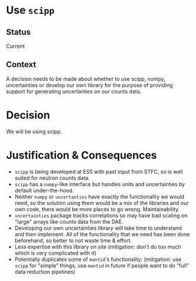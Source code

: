 # Use `scipp`

## Status

Current

## Context

A decision needs to be made about whether to use scipp, numpy, uncertainties or develop our own library for the purpose of providing support for generating uncertanties on our counts data.

# Decision

We will be using scipp.

# Justification & Consequences

- `scipp` is being developed at ESS with past input from STFC, so is well suited for neutron counts data.
- `scipp` has a `numpy`-like interface but handles units and uncertainties by default under-the-hood.
- Neither `numpy` or `uncertanties` have exactly the functionality we would need, so the solution using them would be a mix of the libraries and our own code, there would be more places to go wrong. Maintainability.
- `uncertainties` package tracks correlations so may have bad scaling on "large" arrays like counts data from the DAE.
- Developing our own uncertainties library will take time to understand and then implement. All of the functionality that we need has been done beforehand, so better to not waste time & effort.
- Less expertise with this library on site (mitigation: don't do too much which is very complicated with it)
- Potentially duplicates some of `mantid`'s functionality: (mitigation: use `scipp` for "simple" things, use `mantid` in future if people want to do "full" data reduction pipelines)